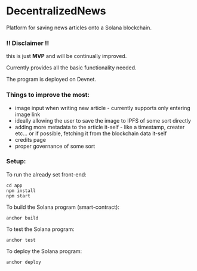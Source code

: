 # DecentralizedNews

Platform for saving news articles onto a Solana blockchain.

### !! Disclaimer !!

this is just **MVP** and will be continually improved.

Currently provides all the basic functionality needed.

The program is deployed on Devnet.

### Things to improve the most:

- image input when writing new article - currently supports only entering image link
- ideally allowing the user to save the image to IPFS of some sort directly
- adding more metadata to the article it-self - like a timestamp, creater etc... or if possible, fetching it from the blockchain data it-self
- credits page
- proper governance of some sort

### Setup:

To run the already set front-end:
```
cd app
npm install
npm start
```

To build the Solana program (smart-contract):
```
anchor build
```

To test the Solana program:
```
anchor test
```

To deploy the Solana program:
```
anchor deploy
```
